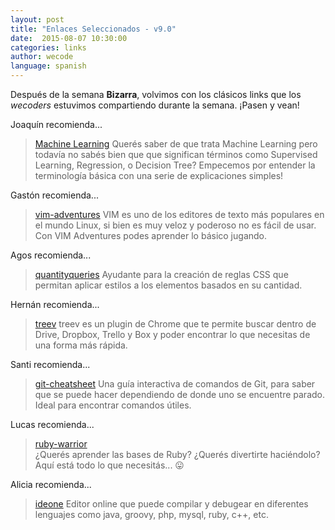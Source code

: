 ```yaml
---
layout: post
title: "Enlaces Seleccionados - v9.0"
date:  2015-08-07 10:30:00
categories: links
author: wecode
language: spanish
---
```


Después de la semana **Bizarra**, volvimos con los clásicos links que los *wecoders* estuvimos compartiendo durante la semana.
¡Pasen y vean!

Joaquín recomienda...

> [Machine Learning][wako-pick]
> Querés saber de que trata Machine Learning pero todavía no sabés bien que que significan términos como Supervised Learning, Regression, o Decision Tree? Empecemos por entender la terminología básica con una serie de explicaciones simples!

Gastón recomienda...

> [vim-adventures][nan-pick]
> VIM es uno de los editores de texto más populares en el mundo Linux, si bien es muy veloz y poderoso no es fácil de usar. Con VIM Adventures podes aprender lo básico jugando.

Agos recomienda...

> [quantityqueries][agos-pick]
> Ayudante para la creación de reglas CSS que permitan aplicar estilos a los elementos basados en su cantidad. 

Hernán recomienda...

> [treev][chila-pick]
> treev es un plugin de Chrome que te permite buscar dentro de Drive, Dropbox, Trello y Box y poder encontrar lo que necesitas de una forma más rápida.

Santi recomienda...

> [git-cheatsheet][tiagox-pick]
> Una guía interactiva de comandos de Git, para saber que se puede hacer dependiendo de donde uno se encuentre parado. Ideal para encontrar comandos útiles.

Lucas recomienda...

> [ruby-warrior][delucas-pick]  
> ¿Querés aprender las bases de Ruby? ¿Querés divertirte haciéndolo? Aquí está todo lo que necesitás... :stuck_out_tongue:

Alicia recomienda...

> [ideone][alicia-pick]
> Editor online que puede compilar y debugear en diferentes lenguajes como java, groovy, php, mysql, ruby, c++, etc.

[agos-pick]: http://quantityqueries.com
[nan-pick]: http://vim-adventures.com/
[wako-pick]: http://blog.aylien.com/post/121281850733/10-machine-learning-terms-explained-in-simple
[chila-pick]: http://treev.co/
[tiagox-pick]: http://ndpsoftware.com/git-cheatsheet.html
[delucas-pick]: https://www.bloc.io/ruby-warrior/#/
[alicia-pick]: https://ideone.com/
